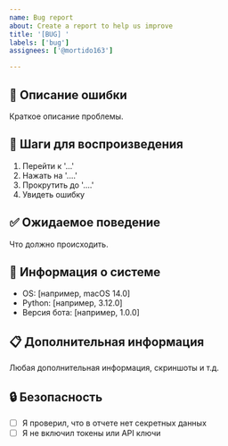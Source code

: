```yaml
---
name: Bug report
about: Create a report to help us improve
title: '[BUG] '
labels: ['bug']
assignees: ['@mortido163']

---
```


## 🐛 Описание ошибки
Краткое описание проблемы.

## 🔄 Шаги для воспроизведения
1. Перейти к '...'
2. Нажать на '....'
3. Прокрутить до '....'
4. Увидеть ошибку

## ✅ Ожидаемое поведение
Что должно происходить.

## 📱 Информация о системе
- OS: [например, macOS 14.0]
- Python: [например, 3.12.0]
- Версия бота: [например, 1.0.0]

## 📋 Дополнительная информация
Любая дополнительная информация, скриншоты и т.д.

## 🔒 Безопасность
- [ ] Я проверил, что в отчете нет секретных данных
- [ ] Я не включил токены или API ключи 